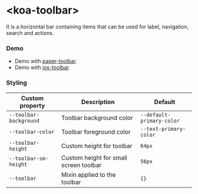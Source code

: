 # &lt;koa-toolbar&gt;

It is a horizontal bar containing items that can be used for label, navigation, search and actions.

### Demo

* Demo with [paper-toolbar](https://elements.polymer-project.org/elements/paper-toolbar?view=demo).
* Demo with [ios-toolbar](https://kingofapp.github.io/ios-toolbar).

### Styling

Custom property | Description | Default
----------------|-------------|--------
`--toolbar-background` | Toolbar background color | `--default-primary-color`
`--toolbar-color` | Toolbar foreground color | `--text-primary-color`
`--toolbar-height` | Custom height for toolbar | `64px`
`--toolbar-sm-height` | Custom height for small screen toolbar | `56px`
`--toolbar` | Mixin applied to the toolbar | `{}`
